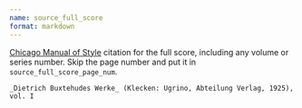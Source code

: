 ```yaml
---
name: source_full_score
format: markdown
---
```


<a href="https://www.chicagomanualofstyle.org/tools_citationguide/citation-guide-1.html" target="_blank">Chicago Manual of Style</a> citation for the full score, including any volume or series number. Skip the page number and put it in `source_full_score_page_num`.

```
_Dietrich Buxtehudes Werke_ (Klecken: Ugrino, Abteilung Verlag, 1925), vol. I
```
